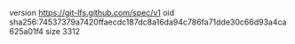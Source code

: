 version https://git-lfs.github.com/spec/v1
oid sha256:74537379a7420ffaecdc187dc8a16da94c786fa71dde30c66d93a4ca625a01f4
size 3312
